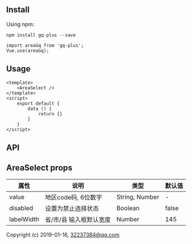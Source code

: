 ## Install

Using npm:
```
npm install gq-plus --save

import areaGq from 'gq-plus';
Vue.use(areaGq);

```

## Usage

```vue
<template>
    <AreaSelect />
</template>
<script>
    export default {
        data () {
            return {}
        }
    }
</script>
```

## API
## AreaSelect props
|属性|说明|类型|默认值|
|---|---|---|---|
|value |  地区code码, 6位数字  |String, Number |  -  |
|disabled |  设置为禁止选择状态  |Boolean |  false  |
|labelWidth |  省/市/县 输入框默认宽度  |Number |  145 |

Copyright (c) 2019-01-16, 32237384@qq.com
